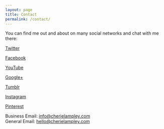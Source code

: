 ```yaml
---
layout: page
title: Contact
permalink: /contact/
---
```


<div>
<p>You can find me out and about on many social networks and chat with me there:</p>

</div>
<div>

<a href="http://www.twitter.com/thesportsdiva">Twitter</a>

</div>
<div>

<a href="http://www.facebook.com/readwithcherie">Facebook</a>

</div>
<div>
<a href="http://youtube.com/cherielampley">YouTube</a>
</div>
<div>

<a href="https://plus.google.com/+cherielampley">Google+</a>

</div>
<div>

<a href="http://thesportsdiva.tumblr.com/">Tumblr</a>

</div>
<div>

<a href="http://www.instagram.com/thesportsdiva">Instagram</a>

</div>
<div>

<a href="http://www.pinterest.com/cherielampley">Pinterest</a>

</div>
<div>
Business Email: <a href="mailto:info@cherielampley.com">info@cherielampley.com</a><br>
General Email: <a href="mailto:hello@cherielampley.com">hello@cherielampley.com</a>

</div>
<span class="fbridge-signup-form" data-widget-id="25218"></span>

<script type="text/javascript">
(function() {
	var secure = ("https:" == document.location.protocol);
	var fb_js_host = (secure ? "https://www.fanbridge.com" : "http://widget-platform.fanbridge.com");
	window._FBRIDGE_WIDGETS_HOST = fb_js_host; var p, s, id = 'fbridge-widgetjssdk-v1';
	p = document.createElement('script'); p.id = id; p.type = 'text/javascript'; p.async = true;
	p.src = (secure ? "https://ssl.fbridgecdn.net" : "http://static.fbridgecdn.net") + '/js/fb/widget/v1/platform.js?_=' + ((new Date()).getTime());
	s = document.getElementsByTagName('script')[0]; s.parentNode.insertBefore(p, s);
})();
</script>